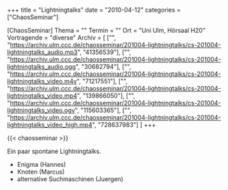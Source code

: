 +++
title = "Lightningtalks"
date = "2010-04-12"
categories = ["ChaosSeminar"]

[ChaosSeminar]
Thema = ""
Termin = ""
Ort = "Uni Ulm, Hörsaal H20"
Vortragende = "diverse"
Archiv = [
	["", "https://archiv.ulm.ccc.de/chaosseminar/201004-lightningtalks/cs-201004-lightningtalks_audio.mp3", "41356539"],
	["", "https://archiv.ulm.ccc.de/chaosseminar/201004-lightningtalks/cs-201004-lightningtalks_audio.ogg", "30682794"],
	["", "https://archiv.ulm.ccc.de/chaosseminar/201004-lightningtalks/cs-201004-lightningtalks_video.m4v", "71217551"],
	["", "https://archiv.ulm.ccc.de/chaosseminar/201004-lightningtalks/cs-201004-lightningtalks_video.mp4", "139866050"],
	["", "https://archiv.ulm.ccc.de/chaosseminar/201004-lightningtalks/cs-201004-lightningtalks_video.ogv", "115603365"],
	["", "https://archiv.ulm.ccc.de/chaosseminar/201004-lightningtalks/cs-201004-lightningtalks_video_high.mp4", "728637983"]
	]
+++

{{< chaosseminar >}}

Ein paar spontane Lightningtalks.

- Enigma (Hannes)
- Knoten (Marcus)
- alternative Suchmaschinen (Juergen)
